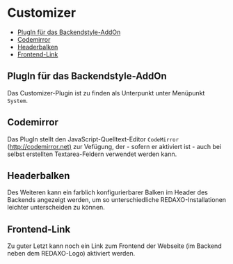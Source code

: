# Customizer

- [PlugIn für das Backendstyle-AddOn](#plugin)
- [Codemirror](#codemirror)
- [Headerbalken](#headerbalken)
- [Frontend-Link](#frontend-link)

<a name="plugin"></a>

## PlugIn für das Backendstyle-AddOn

Das Customizer-Plugin ist zu finden als Unterpunkt unter Menüpunkt `System`.

<a name="codemirror"></a>

## Codemirror

Das PlugIn stellt den JavaScript-Quelltext-Editor `CodeMirror` (<http://codemirror.net)> zur Vefügung, der - sofern er aktiviert ist - auch bei selbst erstellten Textarea-Feldern verwendet werden kann.

<a name="headerbalken"></a>

## Headerbalken

Des Weiteren kann ein farblich konfigurierbarer Balken im Header des Backends angezeigt werden, um so unterschiedliche REDAXO-Installationen leichter unterscheiden zu können.

<a name="frontend-link"></a>

## Frontend-Link

Zu guter Letzt kann noch ein Link zum Frontend der Webseite (im Backend neben dem REDAXO-Logo) aktiviert werden.
